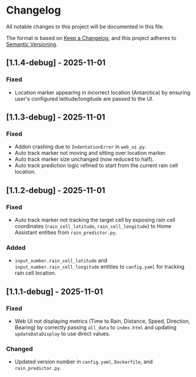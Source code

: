 # Changelog

All notable changes to this project will be documented in this file.

The format is based on [Keep a Changelog](https://keepachangelog.com/en/1.0.0/),
and this project adheres to [Semantic Versioning](https://semver.org/spec/v2.0.0.html).

## [1.1.4-debug] - 2025-11-01
### Fixed
- Location marker appearing in incorrect location (Antarctica) by ensuring user's configured latitude/longitude are passed to the UI.

## [1.1.3-debug] - 2025-11-01
### Fixed
- Addon crashing due to `IndentationError` in `web_ui.py`.
- Auto track marker not moving and sitting over location marker.
- Auto track marker size unchanged (now reduced to half).
- Auto track prediction logic refined to start from the current rain cell location.

## [1.1.2-debug] - 2025-11-01
### Fixed
- Auto track marker not tracking the target cell by exposing rain cell coordinates (`rain_cell_latitude`, `rain_cell_longitude`) to Home Assistant entities from `rain_predictor.py`.
### Added
- `input_number.rain_cell_latitude` and `input_number.rain_cell_longitude` entities to `config.yaml` for tracking rain cell location.

## [1.1.1-debug] - 2025-11-01
### Fixed
- Web UI not displaying metrics (Time to Rain, Distance, Speed, Direction, Bearing) by correctly passing `all_data` to `index.html` and updating `updateDataDisplay` to use direct values.
### Changed
- Updated version number in `config.yaml`, `Dockerfile`, and `rain_predictor.py`.
